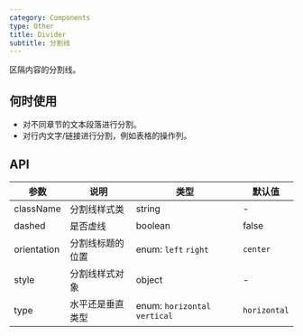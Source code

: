 ```yaml
---
category: Components
type: Other
title: Divider
subtitle: 分割线
---
```


区隔内容的分割线。

## 何时使用

- 对不同章节的文本段落进行分割。
- 对行内文字/链接进行分割，例如表格的操作列。

## API

| 参数 | 说明 | 类型 | 默认值 |
| --- | --- | --- | --- |
| className | 分割线样式类 | string | - |
| dashed | 是否虚线 | boolean | false |
| orientation | 分割线标题的位置 | enum: `left` `right` | `center` |
| style | 分割线样式对象 | object | - |
| type | 水平还是垂直类型 | enum: `horizontal` `vertical` | `horizontal` |
